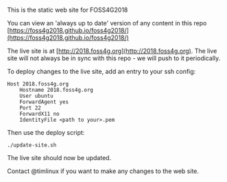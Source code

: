 This is the static web site for FOSS4G2018

You can view an 'always up to date' version of any content in this repo
[https://foss4g2018.github.io/foss4g2018/](https://foss4g2018.github.io/foss4g2018/)

The live site is at [http://2018.foss4g.org](http://2018.foss4g.org). 
The live site will not always be in sync with this repo - we will push to it periodically.

To deploy changes to the live site, add an entry to your ssh config:

```
Host 2018.foss4g.org
    Hostname 2018.foss4g.org
    User ubuntu
    ForwardAgent yes 
    Port 22
    ForwardX11 no
    IdentityFile <path to your>.pem
```

Then use the deploy script:

```
./update-site.sh
```

The live site should now be updated.

Contact @timlinux if you want to make any changes to the web site.

